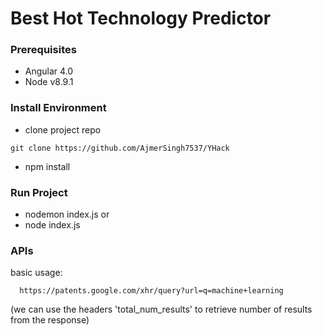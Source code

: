 # Best Hot Technology Predictor

### Prerequisites
  - Angular 4.0 
  - Node v8.9.1

### Install Environment
  - clone project repo
  ```
  git clone https://github.com/AjmerSingh7537/YHack
  ```
  - npm install
### Run Project
  - nodemon index.js
  or
  - node index.js
  
### APIs
basic usage:
```
  https://patents.google.com/xhr/query?url=q=machine+learning
```
(we can use the headers 'total_num_results' to retrieve number of results from the response)
